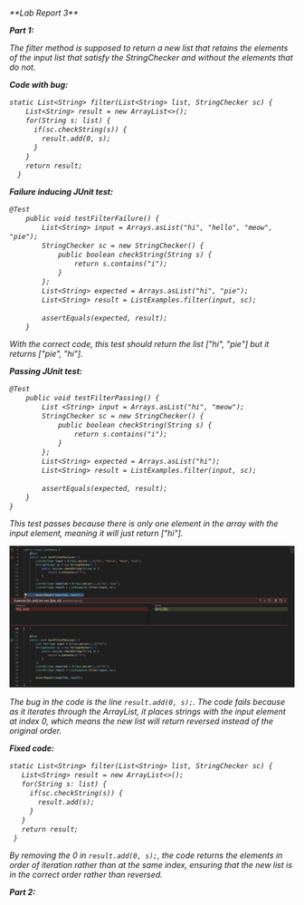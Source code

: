 <h6>
**Lab Report 3**

**Part 1:**

The filter method is supposed to return a new list that retains the elements of the input list that satisfy the StringChecker and without the elements that do not. 

**Code with bug:**

```
static List<String> filter(List<String> list, StringChecker sc) {
    List<String> result = new ArrayList<>();
    for(String s: list) {
      if(sc.checkString(s)) {
        result.add(0, s);
      }
    }
    return result;
  }
```

**Failure inducing JUnit test:**

```
@Test
    public void testFilterFailure() {
        List<String> input = Arrays.asList("hi", "hello", "meow", "pie");
        StringChecker sc = new StringChecker() {
            public boolean checkString(String s) {
                return s.contains("i");
            }
        };
        List<String> expected = Arrays.asList("hi", "pie");
        List<String> result = ListExamples.filter(input, sc);
        
        assertEquals(expected, result);
    }
```
    
With the correct code, this test should return the list ["hi", "pie"] but it returns ["pie", "hi"].

**Passing JUnit test:**

```
@Test
    public void testFilterPassing() {
        List <String> input = Arrays.asList("hi", "meow");
        StringChecker sc = new StringChecker() {
            public boolean checkString(String s) {
                return s.contains("i");
            }
        };
        List<String> expected = Arrays.asList("hi");
        List<String> result = ListExamples.filter(input, sc);
        
        assertEquals(expected, result);
    }
}
```

This test passes because there is only one element in the array with the input element, meaning it will just return ["hi"].

![Image](filtertests.png)

The bug in the code is the line `result.add(0, s);`. The code fails because as it iterates through the ArrayList, it places strings with the input element at index 0, which means the new list will return reversed instead of the original order. 

**Fixed code:**

 ```
static List<String> filter(List<String> list, StringChecker sc) {
    List<String> result = new ArrayList<>();
    for(String s: list) {
      if(sc.checkString(s)) {
        result.add(s);
      }
    }
    return result;
  }
```

By removing the 0 in `result.add(0, s);`, the code returns the elements in order of iteration rather than at the same index, ensuring that the new list is in the correct order rather than reversed. 

**Part 2:**


